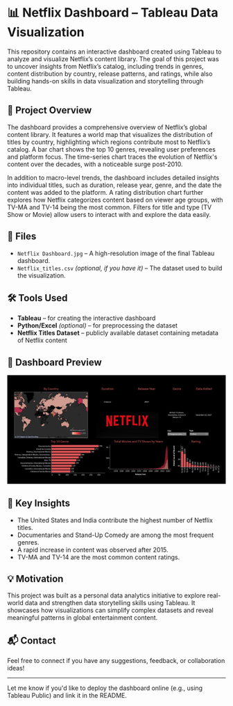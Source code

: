 # 📊 Netflix Dashboard – Tableau Data Visualization

This repository contains an interactive dashboard created using Tableau to analyze and visualize Netflix’s content library. The goal of this project was to uncover insights from Netflix’s catalog, including trends in genres, content distribution by country, release patterns, and ratings, while also building hands-on skills in data visualization and storytelling through Tableau.

## 📝 Project Overview

The dashboard provides a comprehensive overview of Netflix’s global content library. It features a world map that visualizes the distribution of titles by country, highlighting which regions contribute most to Netflix’s catalog. A bar chart shows the top 10 genres, revealing user preferences and platform focus. The time-series chart traces the evolution of Netflix's content over the decades, with a noticeable surge post-2010. 

In addition to macro-level trends, the dashboard includes detailed insights into individual titles, such as duration, release year, genre, and the date the content was added to the platform. A rating distribution chart further explores how Netflix categorizes content based on viewer age groups, with TV-MA and TV-14 being the most common. Filters for title and type (TV Show or Movie) allow users to interact with and explore the data easily.

## 📁 Files

- `Netflix Dashboard.jpg` – A high-resolution image of the final Tableau dashboard.
- `Netflix_titles.csv` *(optional, if you have it)* – The dataset used to build the visualization.

## 🛠 Tools Used

- **Tableau** – for creating the interactive dashboard
- **Python/Excel** *(optional)* – for preprocessing the dataset
- **Netflix Titles Dataset** – publicly available dataset containing metadata of Netflix content

## 📸 Dashboard Preview

![Netflix Dashboard](Netflix%20Dashboard.jpg)

## 📌 Key Insights

- The United States and India contribute the highest number of Netflix titles.
- Documentaries and Stand-Up Comedy are among the most frequent genres.
- A rapid increase in content was observed after 2015.
- TV-MA and TV-14 are the most common content ratings.

## 💡 Motivation

This project was built as a personal data analytics initiative to explore real-world data and strengthen data storytelling skills using Tableau. It showcases how visualizations can simplify complex datasets and reveal meaningful patterns in global entertainment content.

## 📬 Contact

Feel free to connect if you have any suggestions, feedback, or collaboration ideas!

---

Let me know if you'd like to deploy the dashboard online (e.g., using Tableau Public) and link it in the README.
